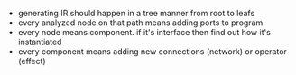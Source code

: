 - generating IR should happen in a tree manner from root to leafs
- every analyzed node on that path means adding ports to program
- every node means component. if it's interface then find out how it's instantiated
- every component means adding new connections (network) or operator (effect)